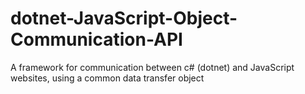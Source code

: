 # dotnet-JavaScript-Object-Communication-API
A framework for communication between c# (dotnet) and JavaScript websites, using a common data transfer object
